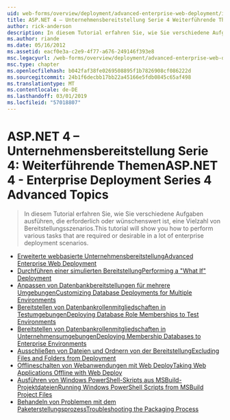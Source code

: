 ```yaml
---
uid: web-forms/overview/deployment/advanced-enterprise-web-deployment/index
title: ASP.NET 4 – Unternehmensbereitstellung Serie 4 Weiterführende Themen | Microsoft-Dokumentation
author: rick-anderson
description: In diesem Tutorial erfahren Sie, wie Sie verschiedene Aufgaben ausführen, die erforderlich oder wünschenswert ist, eine Vielzahl von Bereitstellungsszenarios.
ms.author: riande
ms.date: 05/16/2012
ms.assetid: eacf0e3a-c2e9-4f77-a676-249146f393e8
msc.legacyurl: /web-forms/overview/deployment/advanced-enterprise-web-deployment
msc.type: chapter
ms.openlocfilehash: b042faf38fe0269508895f1b7826908cf086222d
ms.sourcegitcommit: 24b1f6decbb17bb22a45166e5fdb0845c65af498
ms.translationtype: MT
ms.contentlocale: de-DE
ms.lasthandoff: 03/01/2019
ms.locfileid: "57018807"
---
```

<a name="aspnet-4---enterprise-deployment-series-4-advanced-topics"></a><span data-ttu-id="e7155-103">ASP.NET 4 – Unternehmensbereitstellung Serie 4: Weiterführende Themen</span><span class="sxs-lookup"><span data-stu-id="e7155-103">ASP.NET 4 - Enterprise Deployment Series 4 Advanced Topics</span></span>
====================
> <span data-ttu-id="e7155-104">In diesem Tutorial erfahren Sie, wie Sie verschiedene Aufgaben ausführen, die erforderlich oder wünschenswert ist, eine Vielzahl von Bereitstellungsszenarios.</span><span class="sxs-lookup"><span data-stu-id="e7155-104">This tutorial will show you how to perform various tasks that are required or desirable in a lot of enterprise deployment scenarios.</span></span>


- [<span data-ttu-id="e7155-105">Erweiterte webbasierte Unternehmensbereitstellung</span><span class="sxs-lookup"><span data-stu-id="e7155-105">Advanced Enterprise Web Deployment</span></span>](advanced-enterprise-web-deployment.md)
- [<span data-ttu-id="e7155-106">Durchführen einer simulierten Bereitstellung</span><span class="sxs-lookup"><span data-stu-id="e7155-106">Performing a "What If" Deployment</span></span>](performing-a-what-if-deployment.md)
- [<span data-ttu-id="e7155-107">Anpassen von Datenbankbereitstellungen für mehrere Umgebungen</span><span class="sxs-lookup"><span data-stu-id="e7155-107">Customizing Database Deployments for Multiple Environments</span></span>](customizing-database-deployments-for-multiple-environments.md)
- [<span data-ttu-id="e7155-108">Bereitstellen von Datenbankrollenmitgliedschaften in Testumgebungen</span><span class="sxs-lookup"><span data-stu-id="e7155-108">Deploying Database Role Memberships to Test Environments</span></span>](deploying-database-role-memberships-to-test-environments.md)
- [<span data-ttu-id="e7155-109">Bereitstellen von Datenbankrollenmitgliedschaften in Unternehmensumgebungen</span><span class="sxs-lookup"><span data-stu-id="e7155-109">Deploying Membership Databases to Enterprise Environments</span></span>](deploying-membership-databases-to-enterprise-environments.md)
- [<span data-ttu-id="e7155-110">Ausschließen von Dateien und Ordnern von der Bereitstellung</span><span class="sxs-lookup"><span data-stu-id="e7155-110">Excluding Files and Folders from Deployment</span></span>](excluding-files-and-folders-from-deployment.md)
- [<span data-ttu-id="e7155-111">Offlineschalten von Webanwendungen mit Web Deploy</span><span class="sxs-lookup"><span data-stu-id="e7155-111">Taking Web Applications Offline with Web Deploy</span></span>](taking-web-applications-offline-with-web-deploy.md)
- [<span data-ttu-id="e7155-112">Ausführen von Windows PowerShell-Skripts aus MSBuild-Projektdateien</span><span class="sxs-lookup"><span data-stu-id="e7155-112">Running Windows PowerShell Scripts from MSBuild Project Files</span></span>](running-windows-powershell-scripts-from-msbuild-project-files.md)
- [<span data-ttu-id="e7155-113">Behandeln von Problemen mit dem Paketerstellungsprozess</span><span class="sxs-lookup"><span data-stu-id="e7155-113">Troubleshooting the Packaging Process</span></span>](troubleshooting-the-packaging-process.md)
